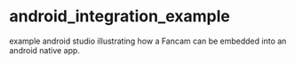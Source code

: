 # android_integration_example
example android studio illustrating how a Fancam can be embedded into an android native app.
